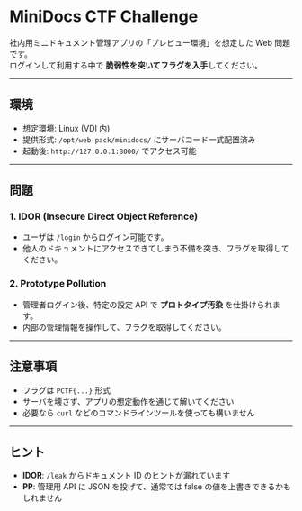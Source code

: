 # MiniDocs CTF Challenge

社内用ミニドキュメント管理アプリの「プレビュー環境」を想定した Web 問題です。  
ログインして利用する中で **脆弱性を突いてフラグを入手**してください。

---

## 環境
- 想定環境: Linux (VDI 内)
- 提供形式: `/opt/web-pack/minidocs/` にサーバコード一式配置済み
- 起動後: `http://127.0.0.1:8000/` でアクセス可能

---

## 問題
### 1. IDOR (Insecure Direct Object Reference)
- ユーザは `/login` からログイン可能です。
- 他人のドキュメントにアクセスできてしまう不備を突き、フラグを取得してください。

### 2. Prototype Pollution
- 管理者ログイン後、特定の設定 API で **プロトタイプ汚染** を仕掛けられます。
- 内部の管理情報を操作して、フラグを取得してください。

---

## 注意事項
- フラグは `PCTF{...}` 形式
- サーバを壊さず、アプリの想定動作を通じて解いてください
- 必要なら `curl` などのコマンドラインツールを使っても構いません

---

## ヒント
- **IDOR**: `/leak` からドキュメント ID のヒントが漏れています
- **PP**: 管理用 API に JSON を投げて、通常では false の値を上書きできるかもしれません
